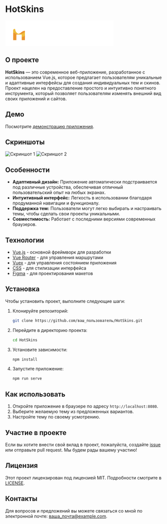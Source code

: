 
# HotSkins

![HotSkins Logo](https://raw.githubusercontent.com/Jas-5808/my-vue-app/858f7845601e917f464a2123b6c8bb2ada58aa40/Logo.svg?token=A4SBN45S5JNQIUVGQTCW3STHDJETS) <!-- Здесь можно вставить ссылку на изображение логотипа проекта -->

## О проекте

**HotSkins** — это современное веб-приложение, разработанное с использованием Vue.js, которое предлагает пользователям уникальные и адаптивные интерфейсы для создания индивидуальных тем и скинов. Проект нацелен на предоставление простого и интуитивно понятного инструмента, который позволяет пользователям изменять внешний вид своих приложений и сайтов.

## Демо

Посмотрите [демонстрацию приложения](https://heroic-basbousa-066380.netlify.app/).

## Скриншоты

![Скриншот 1](ссылка_на_скриншот_1)
![Скриншот 2](ссылка_на_скриншот_2)

## Особенности

- **Адаптивный дизайн:** Приложение автоматически подстраивается под различные устройства, обеспечивая отличный пользовательский опыт на любых экранах.
- **Интуитивный интерфейс:** Легкость в использовании благодаря продуманной навигации и функционалу.
- **Поддержка тем:** Пользователи могут легко выбирать и настраивать темы, чтобы сделать свои проекты уникальными.
- **Совместимость:** Работает с последними версиями современных браузеров.

## Технологии

- [Vue.js](https://vuejs.org/) - основной фреймворк для разработки
- [Vue Router](https://router.vuejs.org/) - для управления маршрутами
- [Vuex](https://vuex.vuejs.org/) - для управления состоянием приложения
- [CSS](https://www.w3schools.com/css/) - для стилизации интерфейса
- [Figma](https://www.figma.com/) - для проектирования макетов

## Установка

Чтобы установить проект, выполните следующие шаги:

1. Клонируйте репозиторий:
   ```bash
   git clone https://github.com/ваш_пользователь/HotSkins.git
   ```
2. Перейдите в директорию проекта:
   ```bash
   cd HotSkins
   ```
3. Установите зависимости:
   ```bash
   npm install
   ```
4. Запустите приложение:
   ```bash
   npm run serve
   ```

## Как использовать

1. Откройте приложение в браузере по адресу `http://localhost:8080`.
2. Выберите желаемую тему из предложенных вариантов.
3. Настройте тему по своему усмотрению.

## Участие в проекте

Если вы хотите внести свой вклад в проект, пожалуйста, создайте [issue](ссылка_на_issues) или отправьте pull request. Мы будем рады вашему участию!

## Лицензия

Этот проект лицензирован под лицензией MIT. Подробности смотрите в [LICENSE](ссылка_на_license).

## Контакты

Для вопросов и предложений вы можете связаться со мной по электронной почте: [ваша_почта@example.com](mailto:ваша_почта@example.com).
